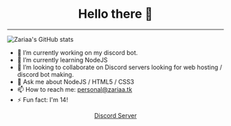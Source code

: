 <h1 align="center">Hello there 👋</h1>
<hr>

![Zariaa's GitHub stats](https://github-readme-stats.vercel.app/api?username=Zariaa27&show_icons=true&theme=radical)
  
- 🔭 I’m currently working on my discord bot.
- 🌱 I’m currently learning NodeJS
- 👯 I’m looking to collaborate on Discord servers looking for web hosting / discord bot making.
- 💬 Ask me about NodeJS / HTML5 / CSS3
- 📫 How to reach me: personal@zariaa.tk
- ⚡ Fun fact: I'm 14!

<p align="center">
  <a href="https://discord.gg/Ssgx8ZNapA">Discord Server</a>
</p>

